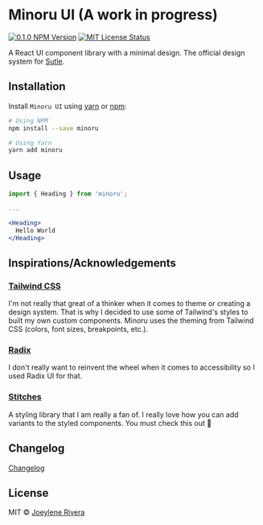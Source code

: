 # Minoru UI (A work in progress)

[![0.1.0 NPM Version](https://img.shields.io/badge/npm-v0.2.3-orange)](http://npmjs.com/package/minoru)
[![MIT License Status](https://img.shields.io/badge/license-MIT-blue)](https://github.com/jorenrui/minoru/blob/main/LICENSE)

A React UI component library with a minimal design. The official design system for [Sutle](https://sutle.io).

## Installation

Install `Minoru UI` using [yarn](https://yarnpkg.com/) or [npm](https://www.npmjs.com/):

```bash
# Using NPM
npm install --save minoru

# Using Yarn
yarn add minoru
```

## Usage

```jsx
import { Heading } from 'minoru';

...

<Heading>
  Hello World
</Heading>
```

## Inspirations/Acknowledgements

### [Tailwind CSS](https://tailwindcss.com/)

I'm not really that great of a thinker when it comes to theme or creating a design system. That is why I decided to use some of Tailwind's styles to built my own custom components. Minoru uses the theming from Tailwind CSS (colors, font sizes, breakpoints, etc.).

### [Radix](https://radix-ui.com/)

I don't really want to reinvent the wheel when it comes to accessibility so I used Radix UI for that.

### [Stitches](stitches.dev/)

A styling library that I am really a fan of. I really love how you can add variants to the styled components. You must check this out 👀

## Changelog

[Changelog](https://github.com/jorenrui/minoru/blob/main/CHANGELOG.md)

## License

MIT © [Joeylene Rivera](https://github.com/jorenrui)
